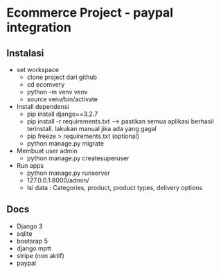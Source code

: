 # Ecommerce Project - paypal integration

## Instalasi
- set workspace
    - clone project dari github
    - cd ecomvery
    - python -m venv venv
    - source venv/bin/activate
- Install dependensi
    - pip install django==3.2.7
    - pip install -r requirements.txt --> pastikan semua aplikasi berhasil terinstall. lakukan manual jika ada yang gagal
    - pip freeze > requirements.txt (optional)
    - python manage.py migrate
- Membuat user admin
    - python manage.py createsuperuser
- Run apps
    - python manage.py runserver
    - 127.0.0.1:8000/admin/
    - Isi data : Categories, product, product types, delivery options

## Docs
- Django 3
- sqlite
- bootsrap 5
- django mptt
- stripe (non aktif)
- paypal
